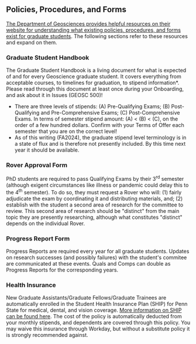 ## Policies, Procedures, and Forms 
[The Department of Geosciences provides helpful resources on their website for understanding what existing policies, procedures, and forms exist for graduate students](https://www.geosc.psu.edu/graduate/current-students/policies-procedures-and-forms). The following sections refer to these resources and expand on them.

### Graduate Student Handbook
The Graduate Student Handbook is a living document for what is expected of and for every Geoscience graduate student. It covers everything from acceptable courses, to timelines for graduation, to stipend information\*. Please read through this document at least once during your Onboarding, and ask about it in Issues (GEOSC 500)!
* There are three levels of stipends: (A) Pre-Qualifying Exams; (B) Post-Qualifying and Pre-Comprehensive Exams; (C) Post-Comprehensive Exams. In terms of semester stipend amount: (A) < (B) < (C), on the order of a few hundred dollars. Confirm with your Terms of Offer each semester that you are on the correct level!
* As of this writing (FA2024), the graduate stipend level terminology is in a state of flux and is therefore not presently included. By this time next year it should be available.

### Rover Approval Form
PhD students are required to pass Qualifying Exams by their 3<sup>rd</sup> semester (although exigent circumstances like illness or pandemic could delay this to the 4<sup>th</sup> semester). To do so, they must request a Rover who will: (1) fairly adjudicate the exam by coordinating it and distributing materials, and; (2) establish with the student a second area of research for the committee to review. This second area of research should be "distinct" from the main topic they are presently researching, although what constitutes "distinct" depends on the individual Rover.

### Progress Report Form
Progress Reports are required every year for all graduate students. Updates on research successes (and possibly failures) with the student's commitee are communicated at these events. Quals and Comps can double as Progress Reports for the corresponding years.

### Health Insurance
New Graduate Assistants/Graduate Fellows/Graduate Trainees are automatically enrolled in the Student Health Insurance Plan (SHIP) for Penn State for medical, dental, and vision coverage. [More information on SHIP can be found here](https://studentaffairs.psu.edu/health-insurance/student-health-insurance-plan-penn-state). The cost of the policy is automatically deducted from your monthly stipends, and dependents are covered through this policy. You may waive this insurance through Workday, but without a substitute policy it is strongly recommended against.
